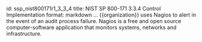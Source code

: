 id: ssp_nist800171r1_3_3_4
title: NIST SP 800-171 3.3.4 Control Implementation
format: markdown
...
{{organization}} uses Nagios to alert in the event of an audit process failure. Nagios is a free and open source computer-software application that monitors systems, networks and infrastructure.


